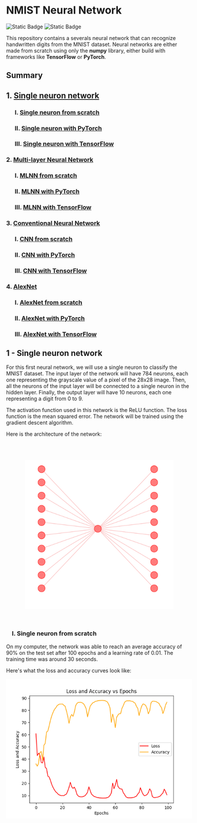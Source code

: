 # NMIST Neural Network

![Static Badge](https://img.shields.io/badge/made_in-France-red?labelColor=blue)
![Static Badge](https://img.shields.io/badge/language-Python-f7d54d?labelColor=4771a4)

This repository contains a severals neural network that can recognize handwritten digits from the MNIST dataset. Neural networks are either made from scratch using only the **numpy** library, either build with frameworks like **TensorFlow** or **PyTorch**.

## Summary

## 1. [Single neuron network](#1---single-neuron-network)

### &nbsp;&nbsp;&nbsp;&nbsp;&nbsp; I. [Single neuron from scratch](#I.-single-neuron-from-scratch)

### &nbsp;&nbsp;&nbsp;&nbsp;&nbsp; II. [Single neuron with PyTorch](#)

### &nbsp;&nbsp;&nbsp;&nbsp;&nbsp; III. [Single neuron with TensorFlow](#)

### 2. [Multi-layer Neural Network](#2---multi---layer-neural-network)

### &nbsp;&nbsp;&nbsp;&nbsp;&nbsp; I. [MLNN from scratch](#)

### &nbsp;&nbsp;&nbsp;&nbsp;&nbsp; II. [MLNN with PyTorch](#)

### &nbsp;&nbsp;&nbsp;&nbsp;&nbsp; III. [MLNN with TensorFlow](#)

### 3. [Conventional Neural Network](#3---conventional-neural-network)

### &nbsp;&nbsp;&nbsp;&nbsp;&nbsp; I. [CNN from scratch](#)

### &nbsp;&nbsp;&nbsp;&nbsp;&nbsp; II. [CNN with PyTorch](#)

### &nbsp;&nbsp;&nbsp;&nbsp;&nbsp; III. [CNN with TensorFlow](#)

### 4. [AlexNet](4---alexnet)

### &nbsp;&nbsp;&nbsp;&nbsp;&nbsp; I. [AlexNet from scratch](#)

### &nbsp;&nbsp;&nbsp;&nbsp;&nbsp; II. [AlexNet with PyTorch](#)

### &nbsp;&nbsp;&nbsp;&nbsp;&nbsp; III. [AlexNet with TensorFlow](#)

## 1 - Single neuron network

For this first neural network, we will use a single neuron to classify the MNIST dataset. The input layer of the network will have 784 neurons, each one representing the grayscale value of a pixel of the 28x28 image. Then, all the neurons of the input layer will be connected to a single neuron in the hidden layer. Finally, the output layer will have 10 neurons, each one representing a digit from 0 to 9.

The activation function used in this network is the ReLU function. The loss function is the mean squared error. The network will be trained using the gradient descent algorithm.

Here is the architecture of the network:

<br><br>

<p align="center">
<img src="assets/svg/single_neuron_architecture.svg" alt="Single neuronne architecture" style="width:80%"/>
</p>
<br>

### &nbsp;&nbsp;&nbsp;&nbsp;I. Single neuron from scratch

On my computer, the network was able to reach an average accuracy of 90% on the test set after 100 epochs and a learning rate of 0.01. The training time was around 30 seconds.

Here's what the loss and accuracy curves look like:

<p align="center">
<img src="assets/images/loss_vs_epoch_single_neuron_scratch.png"/>
</p>